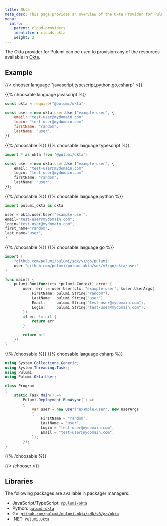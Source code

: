 ```yaml
---
title: Okta
meta_desc: This page provides an overview of the Okta Provider for Pulumi.
menu:
  intro:
    parent: cloud-providers
    identifier: clouds-okta
    weight: 2
---
```


The Okta provider for Pulumi can be used to provision any of the resources available in [Okta](https://www.okta.com/).
## Example

{{< chooser language "javascript,typescript,python,go,csharp" >}}

{{% choosable language javascript %}}

```javascript
const okta = require("@pulumi/okta")

const user = new okta.user.User("example-user", {
    email: "test-user@mydomain.com",
    login: "test-user@mydomain.com",
    firstName: "random",
    lastName: "user",
})
```

{{% /choosable %}}
{{% choosable language typescript %}}

```typescript
import * as okta from "@pulumi/okta";

const user = new okta.user.User("example-user", {
    email: "test-user@mydomain.com",
    login: "test-user@mydomain.com",
    firstName: "random",
    lastName: "user",
});
```

{{% /choosable %}}
{{% choosable language python %}}

```python
import pulumi_okta as okta

user = okta.user.User("example-user",
email="test-user@mydomain.com",
login="test-user@mydomain.com",
first_name="random",
last_name="user",
)
```

{{% /choosable %}}
{{% choosable language go %}}

```go
import (
	"github.com/pulumi/pulumi/sdk/v3/go/pulumi"
	user "github.com/pulumi/pulumi-okta/sdk/v3/go/okta/user"
)

func main() {
	pulumi.Run(func(ctx *pulumi.Context) error {
		user, err := user.User(ctx, "example-user", &user.UserArgs{
			FirstName: pulumi.String("random"),
			LastName:  pulumi.String("user"),
			Email:     pulumi.String("test-user@mydomain.com"),
			Login:     pulumi.String("test-user@mydomain.com"),
		})
		if err != nil {
			return err
		}

		return nil
	})
}
```

{{% /choosable %}}
{{% choosable language csharp %}}

```csharp
using System.Collections.Generic;
using System.Threading.Tasks;
using Pulumi;
using Pulumi.Okta.User;

class Program
{
    static Task Main() =>
        Pulumi.Deployment.RunAsync(() =>
        {
            var user = new User("example-user", new UserArgs
            {
                FirstName = "random",
                LastName = "user",
                Login = "test-user@mydomain.com",
                Email = "test-user@mydomain.com",
            });
        });
}
```

{{% /choosable %}}

{{< /chooser >}}

## Libraries

The following packages are available in packager managers:

* JavaScript/TypeScript: [`@pulumi/okta`](https://www.npmjs.com/package/@pulumi/okta)
* Python: [`pulumi-okta`](https://pypi.org/project/pulumi-okta/)
* Go: [`github.com/pulumi/pulumi-okta/sdk/v3/go/okta`](https://github.com/pulumi/pulumi-okta)
* .NET: [`Pulumi.Okta`](https://www.nuget.org/packages/Pulumi.Okta)
